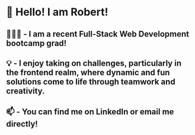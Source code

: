 <h1>👋 Hello! I am Robert!</h1> 

<h2>👨🏻‍💻 - I am a recent Full-Stack Web Development bootcamp grad! </h2>
<h2>💡 - I enjoy taking on challenges, particularly in the frontend realm, where dynamic and fun solutions come to life through teamwork and creativity.</h2>
<h2>📫 - You can find me on LinkedIn or email me directly!</h2>





<!---
robdlc3/robdlc3 is a ✨ special ✨ repository because its `README.md` (this file) appears on your GitHub profile.
You can click the Preview link to take a look at your changes.
--->
